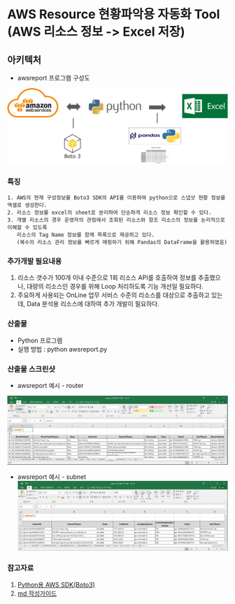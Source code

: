 # AWS Resource 현황파악용 자동화 Tool (AWS 리소스 정보 -> Excel 저장)
## 아키텍처
- awsreport 프로그램 구성도

![awsreport 프로그램 구성도](/image/awsreport_architecture.png)

### 특징

```
1. AWS의 현재 구성정보를 Boto3 SDK의 API를 이용하여 python으로 스냅샷 현황 정보를 엑셀로 생성한다.
2. 리소스 정보를 excel의 sheet로 분리하여 단순하게 리소스 정보 확인할 수 있다.
3. 개별 리소스의 경우 운영자의 관점에서 조회된 리소스와 참조 리소스의 정보를 논리적으로 이해할 수 있도록
   리소스의 Tag Name 정보를 함께 목록으로 제공하고 있다.
   (복수의 리소스 관리 정보를 빠르게 매핑하기 위해 Pandas의 DataFrame을 활용하였음) 
```

### 추가개발 필요내용
1. 리소스 갯수가 100개 이내 수준으로 1회 리소스 API를 호출하여 정보를 추출했으나, 대량의 리소스인 경우를 위해 Loop 처리하도록 기능 개선일 필요하다.
2. 주요하게 사용되는 OnLine 업무 서비스 수준의 리소스를 대상으로 추출하고 있는데, Data 분석용 리소스에 대하여 추가 개발이 필요하다.

### 산출물
- Python 프로그램
- 실행 방법 :  python awsreport.py

### 산출물 스크린샷
- awsreport 예시 - router

![awsreport 예시 - route](/image/awsreport_example_route.JPG)

- awsreport 예시 - subnet
![awsreport 예시 - subnet](/image/awsreport_example_subnet.JPG)

### 참고자료
1. [Python용 AWS SDK(Boto3)](https://aws.amazon.com/ko/sdk-for-python/)
2. [md 작성가이드](https://www.markdownguide.org/)

